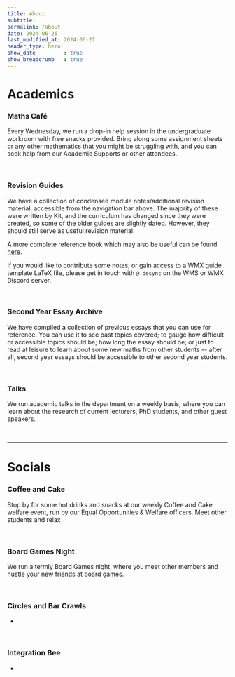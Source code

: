 ```yaml
---
title: About
subtitle: 
permalink: /about
date: 2024-06-26
last_modified_at: 2024-06-27
header_type: hero
show_date         : true
show_breadcrumb   : true
---
```



# Academics

### Maths Café

Every Wednesday, we run a drop-in help session in the undergraduate workroom with free snacks provided. Bring along some assignment sheets or any other mathematics that you might be struggling with, and you can seek help from our Academic Supports or other attendees.

<br/>

### Revision Guides

We have a collection of condensed module notes/additional revision material, accessible from the navigation bar above. The majority of these were written by Kit, and the curriculum has changed since they were created, so some of the older guides are slightly dated. However, they should still serve as useful revision material.

A more complete reference book which may also be useful can be found <a href="https://desyncthethird.github.io/Reference.pdf">here</a>.

If you would like to contribute some notes, or gain access to a WMX guide template LaTeX file, please get in touch with `@.desync` on the WMS or WMX Discord server.

<br/>

### Second Year Essay Archive

We have compiled a collection of previous essays that you can use for reference. You can use it to see past topics covered; to gauge how difficult or accessible topics should be; how long the essay should be; or just to read at leisure to learn about some new maths from other students -- after all, second year essays should be accessible to other second year students.

<br/>

### Talks

We run academic talks in the department on a weekly basis, where you can learn about the research of current lecturers, PhD students, and other guest speakers.

<br/>

---

# Socials

### Coffee and Cake

Stop by for some hot drinks and snacks at our weekly Coffee and Cake welfare event, run by our Equal Opportunities & Welfare officers. Meet other students and relax

<br/>

### Board Games Night

We run a termly Board Games night, where you meet other members and hustle your new friends at board games. 

<br/>

### Circles and Bar Crawls

-

<br/>

### Integration Bee

-

<br/>
